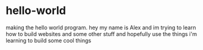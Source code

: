 # hello-world
making the hello world program. 
hey my name is Alex and im trying to learn how to build websites and some other stuff
and hopefully use the things i'm learning to build some cool things
